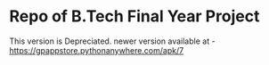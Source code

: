 # Repo of B.Tech Final Year Project
This version is Depreciated.
newer version available at -
https://gpappstore.pythonanywhere.com/apk/7
